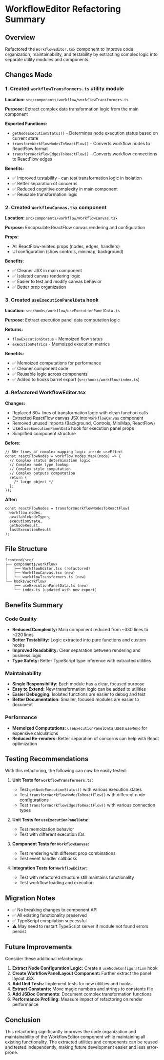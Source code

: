 # WorkflowEditor Refactoring Summary

## Overview

Refactored the `WorkflowEditor.tsx` component to improve code organization, maintainability, and testability by extracting complex logic into separate utility modules and components.

## Changes Made

### 1. Created `workflowTransformers.ts` utility module

**Location:** `src/components/workflow/workflowTransformers.ts`

**Purpose:** Extract complex data transformation logic from the main component

**Exported Functions:**

- `getNodeExecutionStatus()` - Determines node execution status based on current state
- `transformWorkflowNodesToReactFlow()` - Converts workflow nodes to ReactFlow format
- `transformWorkflowEdgesToReactFlow()` - Converts workflow connections to ReactFlow edges

**Benefits:**

- ✅ Improved testability - can test transformation logic in isolation
- ✅ Better separation of concerns
- ✅ Reduced cognitive complexity in main component
- ✅ Reusable transformation logic

### 2. Created `WorkflowCanvas.tsx` component

**Location:** `src/components/workflow/WorkflowCanvas.tsx`

**Purpose:** Encapsulate ReactFlow canvas rendering and configuration

**Props:**

- All ReactFlow-related props (nodes, edges, handlers)
- UI configuration (show controls, minimap, background)

**Benefits:**

- ✅ Cleaner JSX in main component
- ✅ Isolated canvas rendering logic
- ✅ Easier to test and modify canvas behavior
- ✅ Better prop organization

### 3. Created `useExecutionPanelData` hook

**Location:** `src/hooks/workflow/useExecutionPanelData.ts`

**Purpose:** Extract execution panel data computation logic

**Returns:**

- `flowExecutionStatus` - Memoized flow status
- `executionMetrics` - Memoized execution metrics

**Benefits:**

- ✅ Memoized computations for performance
- ✅ Cleaner component code
- ✅ Reusable logic across components
- ✅ Added to hooks barrel export (`src/hooks/workflow/index.ts`)

### 4. Refactored WorkflowEditor.tsx

**Changes:**

- Replaced 80+ lines of transformation logic with clean function calls
- Extracted ReactFlow canvas JSX into `WorkflowCanvas` component
- Removed unused imports (Background, Controls, MiniMap, ReactFlow)
- Used `useExecutionPanelData` hook for execution panel props
- Simplified component structure

**Before:**

```tsx
// 80+ lines of complex mapping logic inside useEffect
const reactFlowNodes = workflow.nodes.map((node) => {
  // Complex status determination logic
  // Complex node type lookup
  // Complex style computation
  // Complex outputs computation
  return {
    /* large object */
  };
});
```

**After:**

```tsx
const reactFlowNodes = transformWorkflowNodesToReactFlow(
  workflow.nodes,
  availableNodeTypes,
  executionState,
  getNodeResult,
  lastExecutionResult
);
```

## File Structure

```
frontend/src/
├── components/workflow/
│   ├── WorkflowEditor.tsx (refactored)
│   ├── WorkflowCanvas.tsx (new)
│   └── workflowTransformers.ts (new)
└── hooks/workflow/
    ├── useExecutionPanelData.ts (new)
    └── index.ts (updated with new export)
```

## Benefits Summary

### Code Quality

- **Reduced Complexity:** Main component reduced from ~330 lines to ~220 lines
- **Better Testability:** Logic extracted into pure functions and custom hooks
- **Improved Readability:** Clear separation between rendering and business logic
- **Type Safety:** Better TypeScript type inference with extracted utilities

### Maintainability

- **Single Responsibility:** Each module has a clear, focused purpose
- **Easy to Extend:** New transformation logic can be added to utilities
- **Easier Debugging:** Isolated functions are easier to debug and test
- **Better Documentation:** Smaller, focused modules are easier to document

### Performance

- **Memoized Computations:** `useExecutionPanelData` uses `useMemo` for expensive calculations
- **Reduced Re-renders:** Better separation of concerns can help with React optimization

## Testing Recommendations

With this refactoring, the following can now be easily tested:

1. **Unit Tests for `workflowTransformers.ts`:**

   - Test `getNodeExecutionStatus()` with various execution states
   - Test `transformWorkflowNodesToReactFlow()` with different node configurations
   - Test `transformWorkflowEdgesToReactFlow()` with various connection types

2. **Unit Tests for `useExecutionPanelData`:**

   - Test memoization behavior
   - Test with different execution IDs

3. **Component Tests for `WorkflowCanvas`:**

   - Test rendering with different prop combinations
   - Test event handler callbacks

4. **Integration Tests for `WorkflowEditor`:**
   - Test with refactored structure still maintains functionality
   - Test workflow loading and execution

## Migration Notes

- ✅ No breaking changes to component API
- ✅ All existing functionality preserved
- ✅ TypeScript compilation successful
- ⚠️ May need to restart TypeScript server if module not found errors persist

## Future Improvements

Consider these additional refactorings:

1. **Extract Node Configuration Logic:** Create a `useNodeConfiguration` hook
2. **Create WorkflowPanelLayout Component:** Further extract the panel layout JSX
3. **Add Unit Tests:** Implement tests for new utilities and hooks
4. **Extract Constants:** Move magic numbers and strings to constants file
5. **Add JSDoc Comments:** Document complex transformation functions
6. **Performance Profiling:** Measure impact of refactoring on render performance

## Conclusion

This refactoring significantly improves the code organization and maintainability of the WorkflowEditor component while maintaining all existing functionality. The extracted utilities and components can be reused and tested independently, making future development easier and less error-prone.
